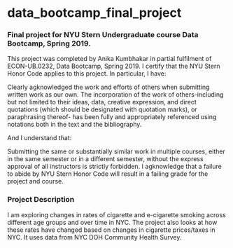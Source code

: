 # data_bootcamp_final_project
### Final project for NYU Stern Undergraduate course Data Bootcamp, Spring 2019. 

This project was completed by Anika Kumbhakar in partial fulfilment of ECON-UB.0232, Data Bootcamp, Spring 2019. I certify that the NYU Stern Honor Code applies to this project.
In particular, I have: 

Clearly agknowledged the work and efforts of others when submitting written work as our own. The incorporation of the work of others-including but not limited to their ideas, data, creative expression, and direct quotations (which should be designated with quotation marks), or paraphrasing thereof- has been fully and appropriately referenced using notations both in the text and the bibliography.

And I understand that: 

Submitting the same or substantially similar work in multiple courses, either in the same semester or in a different semester, without the express approval of all instructors is strictly forbidden. 
I agknowledge that a failure to abide by NYU Stern Honor Code will result in a failing grade for the project and course. 

### Project Description 
I am exploring changes in rates of cigarette and e-cigarette smoking across different age groups and over time in NYC. The project also looks at how these rates have changed based on changes in cigarette prices/taxes in NYC. It uses data from NYC DOH Community Health Survey. 
